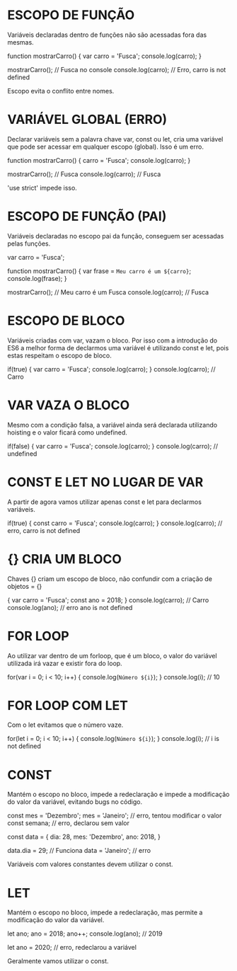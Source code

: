 # ESCOPO DE FUNÇÃO
Variáveis declaradas dentro de funções não são acessadas fora das mesmas.

function mostrarCarro() {
  var carro = 'Fusca';
  console.log(carro);
}

mostrarCarro(); // Fusca no console
console.log(carro); // Erro, carro is not defined

Escopo evita o conflito entre nomes.

# VARIÁVEL GLOBAL (ERRO)
Declarar variáveis sem a palavra chave var, const ou let, cria uma variável que pode ser acessar em qualquer escopo (global). Isso é um erro.

function mostrarCarro() {
  carro = 'Fusca';
  console.log(carro);
}

mostrarCarro(); // Fusca
console.log(carro); // Fusca

'use strict' impede isso.

# ESCOPO DE FUNÇÃO (PAI)
Variáveis declaradas no escopo pai da função, conseguem ser acessadas pelas funções.

var carro = 'Fusca';

function mostrarCarro() {
  var frase = `Meu carro é um ${carro}`;
  console.log(frase);
}

mostrarCarro(); // Meu carro é um Fusca
console.log(carro);  // Fusca

# ESCOPO DE BLOCO
Variáveis criadas com var, vazam o bloco. Por isso com a introdução do ES6 a melhor forma de declarmos uma variável é utilizando const e let, pois estas respeitam o escopo de bloco.

if(true) {
  var carro = 'Fusca';
  console.log(carro);
}
console.log(carro); // Carro

# VAR VAZA O BLOCO
Mesmo com a condição falsa, a variável ainda será declarada utilizando hoisting e o valor ficará como undefined.

if(false) {
  var carro = 'Fusca';
  console.log(carro);
}
console.log(carro); // undefined

# CONST E LET NO LUGAR DE VAR
A partir de agora vamos utilizar apenas const e let para declarmos variáveis.

if(true) {
  const carro = 'Fusca';
  console.log(carro);
}
console.log(carro); // erro, carro is not defined

# {} CRIA UM BLOCO
Chaves {} criam um escopo de bloco, não confundir com a criação de objetos = {}

{
  var carro = 'Fusca';
  const ano = 2018;
}
console.log(carro); // Carro
console.log(ano); // erro ano is not defined

# FOR LOOP
Ao utilizar var dentro de um forloop, que é um bloco, o valor do variável utilizada irá vazar e existir fora do loop.

for(var i = 0; i < 10; i++) {
  console.log(`Número ${i}`);
}
console.log(i); // 10

# FOR LOOP COM LET
Com o let evitamos que o número vaze.

for(let i = 0; i < 10; i++) {
  console.log(`Número ${i}`);
}
console.log(i); // i is not defined

# CONST
Mantém o escopo no bloco, impede a redeclaração e impede a modificação do valor da variável, evitando bugs no código.

const mes = 'Dezembro';
mes = 'Janeiro'; // erro, tentou modificar o valor
const semana; // erro, declarou sem valor

const data = {
  dia: 28,
  mes: 'Dezembro',
  ano: 2018,
}

data.dia = 29; // Funciona
data = 'Janeiro'; // erro

Variáveis com valores constantes devem utilizar o const.

# LET
Mantém o escopo no bloco, impede a redeclaração, mas permite a modificação do valor da variável.

let ano;
ano = 2018;
ano++;
console.log(ano); // 2019

let ano = 2020; // erro, redeclarou a variável

Geralmente vamos utilizar o const.
